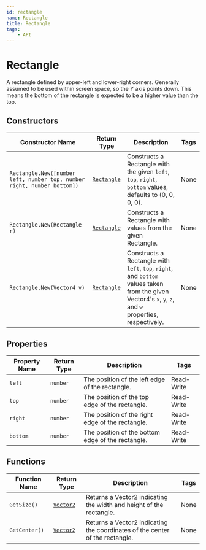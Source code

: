 ```yaml
---
id: rectangle
name: Rectangle
title: Rectangle
tags:
    - API
---
```


# Rectangle

A rectangle defined by upper-left and lower-right corners. Generally assumed to be used within screen space, so the Y axis points down. This means the bottom of the rectangle is expected to be a higher value than the top.

## Constructors

| Constructor Name | Return Type | Description | Tags |
| ----------- | ----------- | ----------- | ---- |
| `Rectangle.New([number left, number top, number right, number bottom])` | [`Rectangle`](rectangle.md) | Constructs a Rectangle with the given `left`, `top`, `right`, `bottom` values, defaults to (0, 0, 0, 0). | None |
| `Rectangle.New(Rectangle r)` | [`Rectangle`](rectangle.md) | Constructs a Rectangle with values from the given Rectangle. | None |
| `Rectangle.New(Vector4 v)` | [`Rectangle`](rectangle.md) | Constructs a Rectangle with `left`, `top`, `right`, and `bottom` values taken from the given Vector4's `x`, `y`, `z`, and `w` properties, respectively. | None |

## Properties

| Property Name | Return Type | Description | Tags |
| -------- | ----------- | ----------- | ---- |
| `left` | `number` | The position of the left edge of the rectangle. | Read-Write |
| `top` | `number` | The position of the top edge of the rectangle. | Read-Write |
| `right` | `number` | The position of the right edge of the rectangle. | Read-Write |
| `bottom` | `number` | The position of the bottom edge of the rectangle. | Read-Write |

## Functions

| Function Name | Return Type | Description | Tags |
| -------- | ----------- | ----------- | ---- |
| `GetSize()` | [`Vector2`](vector2.md) | Returns a Vector2 indicating the width and height of the rectangle. | None |
| `GetCenter()` | [`Vector2`](vector2.md) | Returns a Vector2 indicating the coordinates of the center of the rectangle. | None |

